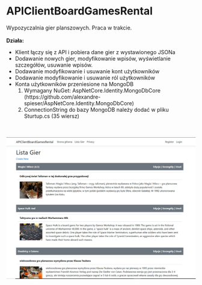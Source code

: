 # APIClientBoardGamesRental
Wypozyczalnia gier planszowych. Praca w trakcie.
<br><br>
<b>Działa:</b>
<ul>
<li>Klient łączy się z API i pobiera dane gier z wystawionego JSONa</li>
<li>Dodawanie nowych gier, modyfikowanie wpisów, wyświetlanie szczegółów, usuwanie wpisów. </li>
<li>Dodawanie modyfikowanie i usuwanie kont użytkowników</li>
<li>Dodawanie modyfikowanie i usuwanie ról użytkowników</li>
<li>Konta użytkowników przeniesione na MongoDB
  <ol>
    <li>Wymagany NuGet: AspNetCore.Identity.MongoDbCore (https://github.com/alexandre-spieser/AspNetCore.Identity.MongoDbCore)
    <li>ConnectionString do bazy MongoDB należy dodać w pliku Sturtup.cs (35 wiersz)
  </ol>
</ul>
<br><br>
<img src="apiclient.jpg">
